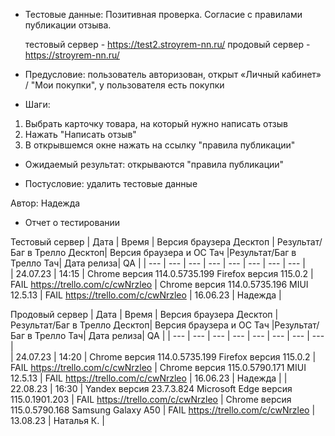 * Тестовые данные: Позитивная проверка. Согласие с правилами публикации отзыва.

	тестовый сервер - https://test2.stroyrem-nn.ru/   продовый сервер - https://stroyrem-nn.ru/

* Предусловие: пользователь авторизован, открыт «Личный кабинет» / "Мои покупки", у пользователя есть покупки

* Шаги:
1.	Выбрать карточку товара, на который нужно написать отзыв
2.	Нажать "Написать отзыв"
3.	В открывшемся окне нажать на ссылку "правила публикации"

* Ожидаемый результат: открываются "правила публикации"

* Постусловие: удалить тестовые данные

Автор: Надежда

* Отчет о тестировании
  
Тестовый сервер
| Дата | Время | Версия браузера Десктоп | Результат/Баг в Трелло Десктоп|  Версия браузера и ОС Тач |Результат/Баг в Трелло Тач| Дата релиза| QA  |
| --- | --- | --- | --- |  --- | --- | --- | --- |   
| 24.07.23 | 14:15 | Chrome версия 114.0.5735.199 Firefox версия 115.0.2 | FAIL https://trello.com/c/cwNrzleo | Chrome версия 114.0.5735.196 MIUI 12.5.13 | FAIL https://trello.com/c/cwNrzleo | 16.06.23 | Надежда |  

Продовый сервер
| Дата | Время | Версия браузера Десктоп | Результат/Баг в Трелло Десктоп|  Версия браузера и ОС Тач |Результат/Баг в Трелло Тач| Дата релиза| QA |
| --- | --- | --- | --- |  --- | --- | --- | --- |   
| 24.07.23 | 14:20 | Chrome версия 114.0.5735.199 Firefox версия 115.0.2 | FAIL https://trello.com/c/cwNrzleo | Chrome версия 115.0.5790.171 MIUI 12.5.13 | FAIL https://trello.com/c/cwNrzleo | 16.06.23 | Надежда | 
| 22.08.23 | 16:30 | Yandex версия 23.7.3.824  Microsoft Edge версия 115.0.1901.203 | FAIL https://trello.com/c/cwNrzleo | Chrome версия 115.0.5790.168 Samsung Galaxy A50 | FAIL https://trello.com/c/cwNrzleo | 13.08.23 | Наталья К. |  